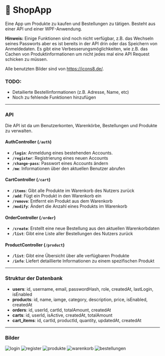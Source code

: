 # 🛒 ShopApp

Eine App um Produkte zu kaufen und Bestellungen zu tätigen.
Besteht aus einer API und einer WPF-Anwendung.

**Hinweis:** Einige Funktionen sind noch nicht verfügbar, z.B. das Wechseln seines Passworts aber es ist bereits in der API drin oder das Speichern von Anmeldedaten.
             Es gibt eine Verbesserungsmöglichkeiten, wie z.B. das Cachen von Produktinformationen um nicht jedes mal eine API Request schicken zu müssen.

Alle benutzten Bilder sind von https://icons8.de/.

### TODO:
- Detailierte Bestellinformationen (z.B. Adresse, Name, etc)
- Noch zu fehlende Funktionen hinzufügen

---
### **API**
Die API ist da um Benutzerkonten, Warenkörbe, Bestellungen und Produkte zu verwalten.

#### **AuthController (`/auth`)**
- **`/login`**: Anmeldung eines bestehenden Accounts. 
- **`/register`**: Registrierung eines neuen Accounts  
- **`/change-pass`**: Passwort eines Accounts ändern  
- **`/me`**: Informationen über den aktuellen Benutzer abrufen

#### **CartController (`/cart`)**
- **`/items`**: Gibt alle Produkte im Warenkorb des Nutzers zurück  
- **`/add`**: Fügt ein Produkt in den Warenkorb ein  
- **`/remove`**: Entfernt ein Produkt aus dem Warenkorb 
- **`/modify`**: Ändert die Anzahl eines Produkts im Warenkorb

#### **OrderController (`/order`)**
- **`/create`**: Erstellt eine neue Bestellung aus den aktuellen Warenkorbdaten
- **`/list`**: Gibt eine Liste aller Bestellungen des Nutzers zurück

#### **ProductController (`/product`)**
- **`/list`**: Gibt eine Übersicht über alle verfügbaren Produkte  
- **`/info`**: Liefert detaillierte Informationen zu einem spezifischen Produkt
---

### **Struktur der Datenbank**
- **users**: id, username, email, passwordHash, role, createdAt, lastLogin, isEnabled
- **products**: id, name, iamge, category, description, price, isEnabled, createdAt
- **orders**: id, userId, cartId, totalAmount, createdAt
- **carts**: id, userId, isActive, createdAt, totalAmount
- **cart_items**: id, cartId, productId, quantity, updatedAt, createdAt

---

### **Bilder**
![login](https://github.com/user-attachments/assets/93ba9059-24f9-4634-a5b6-31ee560a0929)
![register](https://github.com/user-attachments/assets/75c9a645-cfd4-4370-9b3b-ef5c24aa64de)
![produkte](https://github.com/user-attachments/assets/07883f8c-d8ee-4290-9854-b259e96d7147)
![warenkorb](https://github.com/user-attachments/assets/007fe998-86eb-4946-8e8c-cc2539ba52da)
![bestellungen](https://github.com/user-attachments/assets/be5c2e69-1fc9-46d0-b6f7-55ef439aea6e)
